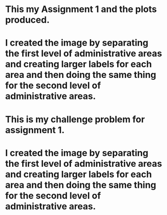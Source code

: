 # This my Assignment 1 and the plots produced.

# I created the image by separating the first level of administrative areas and creating larger labels for each area and then doing the same thing for the second level of administrative areas.



# This is my challenge problem for assignment 1.

# I created the image by separating the first level of administrative areas and creating larger labels for each area and then doing the same thing for the second level of administrative areas.


